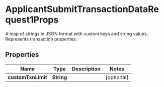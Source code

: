 

# ApplicantSubmitTransactionDataRequest1Props

A map of strings in JSON format with custom keys and string values. Represents transaction properties.

## Properties

| Name | Type | Description | Notes |
|------------ | ------------- | ------------- | -------------|
|**customTxnLimit** | **String** |  |  [optional] |



